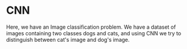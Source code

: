 # CNN
Here, we have an Image classification problem. We have a dataset of images containing two classes dogs and cats, and using CNN we try to distinguish between cat's image and dog's image.
